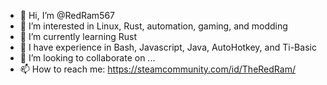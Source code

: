 - 👋 Hi, I’m @RedRam567
- 👀 I’m interested in Linux, Rust, automation, gaming, and modding
- 🌱 I’m currently learning Rust
- 🧠 I have experience in Bash, Javascript, Java, AutoHotkey, and Ti-Basic
- 💞️ I’m looking to collaborate on ...
- 📫 How to reach me: https://steamcommunity.com/id/TheRedRam/

<!---
RedRam567/RedRam567 is a ✨ special ✨ repository because its `README.md` (this file) appears on your GitHub profile.
You can click the Preview link to take a look at your changes.
--->

